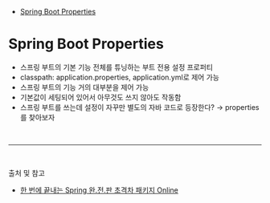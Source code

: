 - [Spring Boot Properties](#spring-boot-properties)

# Spring Boot Properties
- 스프링 부트의 기본 기능 전체를 튜닝하는 부트 전용 설정 프로퍼티
- classpath: application.properties, application.yml로 제어 가능
- 스프링 부트의 기능 거의 대부분을 제어 가능
- 기본값이 세팅되어 있어서 아무것도 쓰지 않아도 작동함
- 스프링 부트를 쓰는데 설정이 자꾸만 별도의 자바 코드로 등장한다? → properties를 찾아보자



<br/>

---

<br/>

출처 및 참고
- [한 번에 끝내는 Spring 완.전.판 초격차 패키지 Online](https://fastcampus.co.kr/dev_online_spring)
